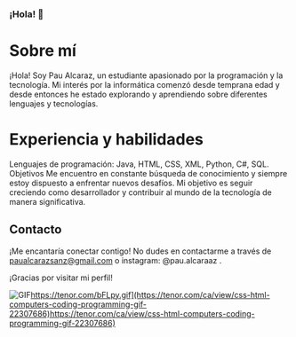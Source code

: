 


### ¡Hola! 👋

# Sobre mí

¡Hola! Soy Pau Alcaraz, un estudiante apasionado por la programación y la tecnología. Mi interés por la informática comenzó desde temprana edad y desde entonces he estado explorando y aprendiendo sobre diferentes lenguajes y tecnologías.

# Experiencia y habilidades

Lenguajes de programación: Java, HTML, CSS, XML, Python, C#, SQL.
Objetivos
Me encuentro en constante búsqueda de conocimiento y siempre estoy dispuesto a enfrentar nuevos desafíos. Mi objetivo es seguir creciendo como desarrollador y contribuir al mundo de la tecnología de manera significativa.

## Contacto

¡Me encantaría conectar contigo! No dudes en contactarme a través de paualcarazsanz@gmail.com o instagram: @pau.alcaraaz .

¡Gracias por visitar mi perfil!


![GIF](https://tenor.com/bFLpy.gif)https://tenor.com/bFLpy.gif](https://tenor.com/ca/view/css-html-computers-coding-programming-gif-22307686)https://tenor.com/ca/view/css-html-computers-coding-programming-gif-22307686)
